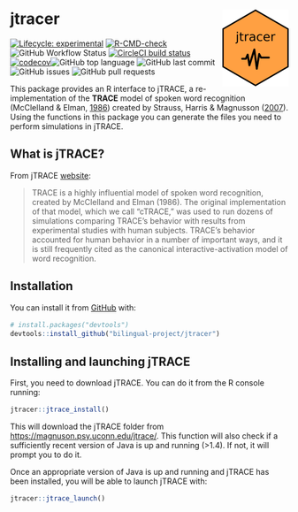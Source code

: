 
<!-- README.md is generated from README.Rmd. Please edit that file -->

# jtracer <img src='man/figures/logo.png' align="right" height="139" />

<!-- badges: start -->

[![Lifecycle:
experimental](https://img.shields.io/badge/lifecycle-experimental-orange.svg)](https://lifecycle.r-lib.org/articles/stages.html#experimental)
[![R-CMD-check](https://github.com/gongcastro/jtracer/workflows/R-CMD-check/badge.svg)](https://github.com/gongcastro/jtracer/actions)
![GitHub Workflow
Status](https://img.shields.io/github/workflow/status/gongcastro/jtracer/pkgdown)
[![CircleCI build
status](https://circleci.com/gh/gongcastro/jtracer.svg?style=svg)](https://circleci.com/gh/gongcastro/jtracer)
[![codecov](https://codecov.io/gh/gongcastro/jtracer/branch/master/graph/badge.svg?token=G80PNPBIM8)](https://codecov.io/gh/gongcastro/jtracer)![GitHub
top
language](https://img.shields.io/github/languages/top/gongcastro/jtracer)
![GitHub last
commit](https://img.shields.io/github/last-commit/gongcastro/jtracer)
![GitHub
issues](https://img.shields.io/github/issues-raw/gongcastro/jtracer)
![GitHub pull
requests](https://img.shields.io/github/issues-pr/gongcastro/jtracer)
<!-- badges: end -->

This package provides an R interface to jTRACE, a re-implementation of
the **TRACE** model of spoken word recognition (McClelland & Elman,
[1986](https://www.sciencedirect.com/science/article/pii/0010028586900150))
created by Strauss, Harris & Magnusson
([2007](https://magnuson.psy.uconn.edu/jtrace/)). Using the functions in
this package you can generate the files you need to perform simulations
in jTRACE.

## What is jTRACE?

From jTRACE [website](https://magnuson.psy.uconn.edu/jtrace/):

> TRACE is a highly influential model of spoken word recognition,
> created by McClelland and Elman (1986). The original implementation of
> that model, which we call “cTRACE,” was used to run dozens of
> simulations comparing TRACE’s behavior with results from experimental
> studies with human subjects. TRACE’s behavior accounted for human
> behavior in a number of important ways, and it is still frequently
> cited as the canonical interactive-activation model of word
> recognition.

## Installation

You can install it from [GitHub](https://github.com/) with:

``` r
# install.packages("devtools")
devtools::install_github("bilingual-project/jtracer")
```

## Installing and launching jTRACE

First, you need to download jTRACE. You can do it from the R console
running:

``` r
jtracer::jtrace_install()
```

This will download the jTRACE folder from
<https://magnuson.psy.uconn.edu/jtrace/>. This function will also check
if a sufficiently recent version of Java is up and running (&gt;1.4). If
not, it will prompt you to do it.

Once an appropriate version of Java is up and running and jTRACE has
been installed, you will be able to launch jTRACE with:

``` r
jtracer::jtrace_launch()
```
